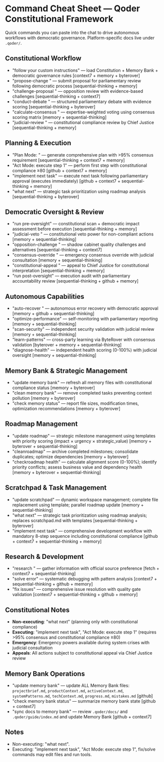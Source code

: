 # Command Cheat Sheet — Qoder Constitutional Framework

Quick commands you can paste into the chat to drive autonomous workflows with democratic governance. Platform-specific docs live under `.qoder/`.

## Constitutional Workflow
- "follow your custom instructions" — load Constitution + Memory Bank + democratic governance rules [context7 + memory + byterover]
- "propose-change <proposal>" — submit proposal for parliamentary review following democratic process [sequential-thinking + memory]
- "challenge-proposal <proposal>" — opposition review with evidence-based challenges [sequential-thinking + context7]
- "conduct-debate <topic>" — structured parliamentary debate with evidence scoring [sequential-thinking + byterover]
- "calculate-consensus <proposal>" — expertise-weighted voting using consensus scoring matrix [memory + sequential-thinking]
- "judicial-review <decision>" — constitutional compliance review by Chief Justice [sequential-thinking + memory]

## Planning & Execution
- "Plan Mode: <your goal>" — generate comprehensive plan with >95% consensus requirement [sequential-thinking + context7 + memory]
- "Act Mode: execute step 1" — perform first step with constitutional compliance ≥80 [github + context7 + memory]
- "implement next task" — execute next task following parliamentary approval (executes immediately) [github + context7 + sequential-thinking + memory]
- "what next" — strategic task prioritization using roadmap analysis [sequential-thinking + byterover]

## Democratic Oversight & Review
- "run pre-oversight" — constitutional scan + democratic impact assessment before execution [sequential-thinking + memory]
- "judicial-veto <action>" — constitutional veto power for non-compliant actions [memory + sequential-thinking]
- "opposition-challenge <action>" — shadow cabinet quality challenges and alternatives [sequential-thinking + context7]
- "consensus-override <decision>" — emergency consensus override with judicial consultation [memory + sequential-thinking]
- "constitutional-appeal <issue>" — appeal to Chief Justice for constitutional interpretation [sequential-thinking + memory]
- "run post-oversight" — execution audit with parliamentary accountability review [sequential-thinking + github + memory]

## Autonomous Capabilities
- "auto-recover <issue>" — autonomous error recovery with democratic approval [memory + github + sequential-thinking]
- "optimize-performance" — self-monitoring with parliamentary reporting [memory + sequential-thinking]
- "scan-security" — independent security validation with judicial review [memory + sequential-thinking]
- "learn-patterns" — cross-party learning via ByteRover with consensus validation [byterover + memory + sequential-thinking]
- "diagnose-health" — independent health scoring (0-100%) with judicial oversight [memory + sequential-thinking]

## Memory Bank & Strategic Management
- "update memory bank" — refresh all memory files with constitutional compliance status [memory + byterover]
- "clean memory bank" — remove completed tasks preventing context pollution [memory + byterover]
- "check memory status" — report file sizes, modification times, optimization recommendations [memory + byterover]

## Roadmap Management
- "update roadmap" — strategic milestone management using templates with priority scoring (impact × urgency × strategic_value) [memory + byterover + sequential-thinking]
- "cleanroadmap" — archive completed milestones; consolidate duplicates; optimize dependencies [memory + byterover]
- "checkroadmap health" — calculate alignment score (0-100%); identify priority conflicts; assess business value and dependency health [memory + byterover + sequential-thinking]

## Scratchpad & Task Management
- "update scratchpad" — dynamic workspace management; complete file replacement using template; parallel roadmap update [memory + sequential-thinking]
- "what next" — strategic task prioritization using roadmap analysis; replaces scratchpad.md with templates [sequential-thinking + byterover]
- "implement next task" — comprehensive development workflow with mandatory 8-step sequence including constitutional compliance [github + context7 + sequential-thinking + memory]

## Research & Development
- "research <topic>" — gather information with official source preference [fetch + context7 + sequential-thinking]
- "solve error" — systematic debugging with pattern analysis [context7 + sequential-thinking + github + memory]
- "fix issues" — comprehensive issue resolution with quality gate validation [context7 + sequential-thinking + github + memory]

## Constitutional Notes
- **Non-executing**: "what next" (planning only with constitutional compliance)
- **Executing**: "implement next task", "Act Mode: execute step 1" (requires >95% consensus and constitutional compliance ≥80)
- **Emergency**: Emergency powers available during system crises with judicial consultation
- **Appeals**: All actions subject to constitutional appeal via Chief Justice review

## Memory Bank Operations
- "update memory bank" — update ALL Memory Bank files: `projectbrief.md`, `productContext.md`, `activeContext.md`, `systemPatterns.md`, `techContext.md`, `progress.md`, `mistakes.md` [github]
- "check memory bank status" — summarize memory bank state [github + context7]
- "sync docs to memory bank" — review `.qoder/docs/` and `.qoder/guide/index.md` and update Memory Bank [github + context7]

## Notes
- Non-executing: "what next".
- Executing: "implement next task", "Act Mode: execute step 1", fix/solve commands may edit files and run tools.

